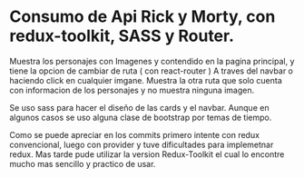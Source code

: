 # Consumo de Api Rick y Morty, con redux-toolkit, SASS y Router.

Muestra los personajes con Imagenes y contendido en la pagina principal, y tiene la opcion de cambiar de ruta ( con react-router ) 
A traves del navbar o haciendo click en cualquier imgane. Muestra la otra ruta que solo cuenta con informacion de los personajes y no muestra ninguna imagen.

Se uso sass para hacer el diseño de las cards y el navbar. Aunque en algunos casos se uso alguna clase de bootstrap por temas de tiempo.

Como se puede apreciar en los commits primero intente con redux convencional, luego con provider y tuve dificultades para implemetnar redux.
Mas tarde pude utilizar la version Redux-Toolkit el cual lo encontre mucho mas sencillo y practico de usar. 

